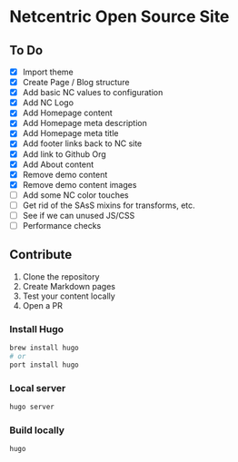 # Netcentric Open Source Site

## To Do

- [x] Import theme
- [x] Create Page / Blog structure
- [x] Add basic NC values to configuration
- [x] Add NC Logo
- [x] Add Homepage content
- [x] Add Homepage meta description
- [x] Add Homepage meta title
- [x] Add footer links back to NC site
- [x] Add link to Github Org
- [x] Add About content
- [x] Remove demo content
- [x] Remove demo content images
- [ ] Add some NC color touches
- [ ] Get rid of the SAsS mixins for transforms, etc.
- [ ] See if we can unused JS/CSS
- [ ] Performance checks

## Contribute

1. Clone the repository
2. Create Markdown pages
3. Test your content locally
4. Open a PR

### Install Hugo

```bash
brew install hugo
# or
port install hugo
```

### Local server

```bash
hugo server
```

### Build locally

```bash
hugo
```